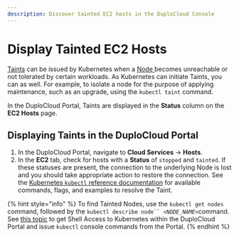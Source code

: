 ```yaml
---
description: Discover tainted EC2 hosts in the DuploCloud Console
---
```


# Display Tainted EC2 Hosts

[Taints](https://kubernetes.io/docs/concepts/scheduling-eviction/taint-and-toleration/) can be issued by Kubernetes when a [Node ](https://kubernetes.io/docs/concepts/architecture/nodes/)becomes unreachable or not tolerated by certain workloads. As Kubernetes can initiate Taints, you can as well. For example, to isolate a node for the purpose of applying maintenance, such as an upgrade, using the `kubectl taint` command.

In the DuploCloud Portal, Taints are displayed in the **Status** column on the **EC2 Hosts** page.

## Displaying Taints in the DuploCloud Portal

1. In the DuploCloud Portal, navigate to **Cloud Services** -> **Hosts**.&#x20;
2. In the **EC2** tab, check for hosts with a **Status** of `stopped` and `tainted`. If these statuses are present, the connection to the underlying Node is lost and you should take appropriate action to restore the connection. See the [Kubernetes `kubectl` reference documentation](https://kubernetes.io/docs/reference/generated/kubectl/kubectl-commands#taint) for available commands, flags, and examples to resolve the Taint.&#x20;

{% hint style="info" %}
To find Tainted Nodes, use the `kubectl get nodes` command, followed by the `kubectl describe node`` `_`<NODE_NAME>`_&#x63;ommand. See [this topic](../../prerequisites/kubectl-shell.md) to get Shell Access to Kubernetes within the DuploCloud Portal and issue `kubectl` console commands from the Portal.
{% endhint %}
